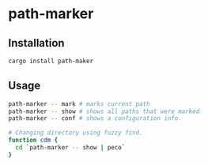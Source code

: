 # path-marker

## Installation

```sh
cargo install path-maker
```

## Usage

```sh
path-marker -- mark # marks current path
path-marker -- show # shows all paths that were marked
path-marker -- conf # shows a configuration info.
```

```zsh
# Changing directory using fuzzy find.
function cdm {
  cd `path-marker -- show | peco`
}
```

